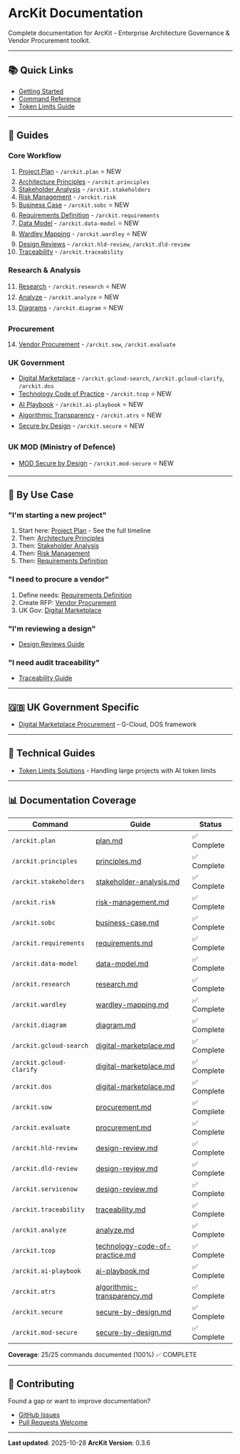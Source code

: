 # ArcKit Documentation

Complete documentation for ArcKit - Enterprise Architecture Governance & Vendor Procurement toolkit.

---

## 📚 Quick Links

- [Getting Started](../README.md#getting-started)
- [Command Reference](../.claude/COMMANDS.md)
- [Token Limits Guide](TOKEN-LIMITS.md)

---

## 📖 Guides

### Core Workflow
1. [Project Plan](guides/plan.md) - `/arckit.plan` ⭐ NEW
2. [Architecture Principles](guides/principles.md) - `/arckit.principles`
3. [Stakeholder Analysis](guides/stakeholder-analysis.md) - `/arckit.stakeholders`
4. [Risk Management](guides/risk-management.md) - `/arckit.risk`
5. [Business Case](guides/business-case.md) - `/arckit.sobc` ⭐ NEW
6. [Requirements Definition](guides/requirements.md) - `/arckit.requirements`
7. [Data Model](guides/data-model.md) - `/arckit.data-model` ⭐ NEW
8. [Wardley Mapping](guides/wardley-mapping.md) - `/arckit.wardley` ⭐ NEW
9. [Design Reviews](guides/design-review.md) - `/arckit.hld-review`, `/arckit.dld-review`
10. [Traceability](guides/traceability.md) - `/arckit.traceability`

### Research & Analysis
11. [Research](guides/research.md) - `/arckit.research` ⭐ NEW
12. [Analyze](guides/analyze.md) - `/arckit.analyze` ⭐ NEW
13. [Diagrams](guides/diagram.md) - `/arckit.diagram` ⭐ NEW

### Procurement
14. [Vendor Procurement](guides/procurement.md) - `/arckit.sow`, `/arckit.evaluate`

### UK Government
- [Digital Marketplace](guides/uk-government/digital-marketplace.md) - `/arckit.gcloud-search`, `/arckit.gcloud-clarify`, `/arckit.dos`
- [Technology Code of Practice](guides/uk-government/technology-code-of-practice.md) - `/arckit.tcop` ⭐ NEW
- [AI Playbook](guides/uk-government/ai-playbook.md) - `/arckit.ai-playbook` ⭐ NEW
- [Algorithmic Transparency](guides/uk-government/algorithmic-transparency.md) - `/arckit.atrs` ⭐ NEW
- [Secure by Design](guides/uk-government/secure-by-design.md) - `/arckit.secure` ⭐ NEW

### UK MOD (Ministry of Defence)
- [MOD Secure by Design](guides/uk-mod/secure-by-design.md) - `/arckit.mod-secure` ⭐ NEW

---

## 🎯 By Use Case

### "I'm starting a new project"
1. Start here: [Project Plan](guides/plan.md) - See the full timeline
2. Then: [Architecture Principles](guides/principles.md)
3. Then: [Stakeholder Analysis](guides/stakeholder-analysis.md)
4. Then: [Risk Management](guides/risk-management.md)
5. Then: [Requirements Definition](guides/requirements.md)

### "I need to procure a vendor"
1. Define needs: [Requirements Definition](guides/requirements.md)
2. Create RFP: [Vendor Procurement](guides/procurement.md)
3. UK Gov: [Digital Marketplace](guides/uk-government/digital-marketplace.md)

### "I'm reviewing a design"
- [Design Reviews Guide](guides/design-review.md)

### "I need audit traceability"
- [Traceability Guide](guides/traceability.md)

---

## 🇬🇧 UK Government Specific

- [Digital Marketplace Procurement](guides/uk-government/digital-marketplace.md) - G-Cloud, DOS framework

---

## 🔧 Technical Guides

- [Token Limits Solutions](TOKEN-LIMITS.md) - Handling large projects with AI token limits

---

## 📊 Documentation Coverage

| Command | Guide | Status |
|---------|-------|--------|
| `/arckit.plan` | [plan.md](guides/plan.md) | ✅ Complete |
| `/arckit.principles` | [principles.md](guides/principles.md) | ✅ Complete |
| `/arckit.stakeholders` | [stakeholder-analysis.md](guides/stakeholder-analysis.md) | ✅ Complete |
| `/arckit.risk` | [risk-management.md](guides/risk-management.md) | ✅ Complete |
| `/arckit.sobc` | [business-case.md](guides/business-case.md) | ✅ Complete |
| `/arckit.requirements` | [requirements.md](guides/requirements.md) | ✅ Complete |
| `/arckit.data-model` | [data-model.md](guides/data-model.md) | ✅ Complete |
| `/arckit.research` | [research.md](guides/research.md) | ✅ Complete |
| `/arckit.wardley` | [wardley-mapping.md](guides/wardley-mapping.md) | ✅ Complete |
| `/arckit.diagram` | [diagram.md](guides/diagram.md) | ✅ Complete |
| `/arckit.gcloud-search` | [digital-marketplace.md](guides/uk-government/digital-marketplace.md) | ✅ Complete |
| `/arckit.gcloud-clarify` | [digital-marketplace.md](guides/uk-government/digital-marketplace.md) | ✅ Complete |
| `/arckit.dos` | [digital-marketplace.md](guides/uk-government/digital-marketplace.md) | ✅ Complete |
| `/arckit.sow` | [procurement.md](guides/procurement.md) | ✅ Complete |
| `/arckit.evaluate` | [procurement.md](guides/procurement.md) | ✅ Complete |
| `/arckit.hld-review` | [design-review.md](guides/design-review.md) | ✅ Complete |
| `/arckit.dld-review` | [design-review.md](guides/design-review.md) | ✅ Complete |
| `/arckit.servicenow` | [design-review.md](guides/design-review.md) | ✅ Complete |
| `/arckit.traceability` | [traceability.md](guides/traceability.md) | ✅ Complete |
| `/arckit.analyze` | [analyze.md](guides/analyze.md) | ✅ Complete |
| `/arckit.tcop` | [technology-code-of-practice.md](guides/uk-government/technology-code-of-practice.md) | ✅ Complete |
| `/arckit.ai-playbook` | [ai-playbook.md](guides/uk-government/ai-playbook.md) | ✅ Complete |
| `/arckit.atrs` | [algorithmic-transparency.md](guides/uk-government/algorithmic-transparency.md) | ✅ Complete |
| `/arckit.secure` | [secure-by-design.md](guides/uk-government/secure-by-design.md) | ✅ Complete |
| `/arckit.mod-secure` | [secure-by-design.md](guides/uk-mod/secure-by-design.md) | ✅ Complete |

**Coverage**: 25/25 commands documented (100%) ✅ COMPLETE

---

## 🤝 Contributing

Found a gap or want to improve documentation?
- [GitHub Issues](https://github.com/tractorjuice/arc-kit/issues)
- [Pull Requests Welcome](https://github.com/tractorjuice/arc-kit/pulls)

---

**Last updated**: 2025-10-28
**ArcKit Version**: 0.3.6
